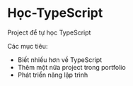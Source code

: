 # Học-TypeScript
Project để tự học TypeScript

Các mục tiêu:
* Biết nhiều hơn về TypeScript
* Thêm một nữa project trong portfolio
* Phát triển năng lập trình 
